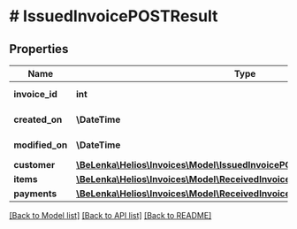 # # IssuedInvoicePOSTResult

## Properties

Name | Type | Description | Notes
------------ | ------------- | ------------- | -------------
**invoice_id** | **int** | Systémové číslo faktury [TabDokladyZbozi.ID] | [optional]
**created_on** | **\DateTime** | Datum a čas vytvoření záznamu [TabDokladyZbozi.DatPorizeniSkut] | [optional]
**modified_on** | **\DateTime** | Datum a čas změny záznamu [TabDokladyZbozi.DatZmeny] | [optional]
**customer** | [**\BeLenka\Helios\Invoices\Model\IssuedInvoicePOSTResultCustomer**](IssuedInvoicePOSTResultCustomer.md) |  | [optional]
**items** | [**\BeLenka\Helios\Invoices\Model\ReceivedInvoicePOSTResultItemsInner[]**](ReceivedInvoicePOSTResultItemsInner.md) | Položky faktury | [optional]
**payments** | [**\BeLenka\Helios\Invoices\Model\ReceivedInvoicePOSTResultPaymentsInner[]**](ReceivedInvoicePOSTResultPaymentsInner.md) | Úhrady | [optional]

[[Back to Model list]](../../README.md#models) [[Back to API list]](../../README.md#endpoints) [[Back to README]](../../README.md)
